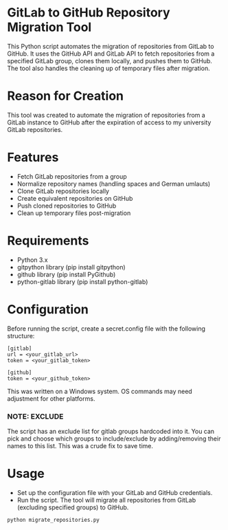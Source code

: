 # GitLab to GitHub Repository Migration Tool
This Python script automates the migration of repositories from GitLab to GitHub. It uses the GitHub API and GitLab API to fetch repositories from a specified GitLab group, clones them locally, and pushes them to GitHub. The tool also handles the cleaning up of temporary files after migration.

# Reason for Creation
This tool was created to automate the migration of repositories from a GitLab instance to GitHub after the expiration of access to my university GitLab repositories.

# Features
- Fetch GitLab repositories from a group
- Normalize repository names (handling spaces and German umlauts)
- Clone GitLab repositories locally
- Create equivalent repositories on GitHub
- Push cloned repositories to GitHub
- Clean up temporary files post-migration

# Requirements
- Python 3.x
- gitpython library (pip install gitpython)
- github library (pip install PyGithub)
- python-gitlab library (pip install python-gitlab)

# Configuration
Before running the script, create a secret.config file with the following structure:
```
[gitlab]
url = <your_gitlab_url>
token = <your_gitlab_token>

[github]
token = <your_github_token>
```
This was written on a Windows system. OS commands may need adjustment for other platforms.
### NOTE: EXCLUDE
The script has an exclude list for gitlab groups hardcoded into it. You can pick and choose which groups to include/exclude by adding/removing their names to this list. This was a crude fix to save time.


# Usage
- Set up the configuration file with your GitLab and GitHub credentials.
- Run the script. The tool will migrate all repositories from GitLab (excluding specified groups) to GitHub.
```
python migrate_repositories.py
```
